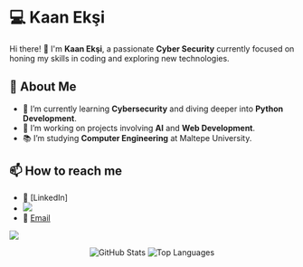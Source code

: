 # 💻 Kaan Ekşi

Hi there! 👋 I'm **Kaan Ekşi**, a passionate **Cyber Security** currently focused on honing my skills in coding and exploring new technologies.

## 👀 About Me
- 🌱 I’m currently learning **Cybersecurity** and diving deeper into **Python Development**.
- 🔭 I’m working on projects involving **AI** and **Web Development**.
- 📚 I’m studying **Computer Engineering** at Maltepe University.

## 📫 How to reach me
- 💼 [LinkedIn]
- ![](https://www.linkedin.com/in/kaan-ek%C5%9Fi-74937b269/)
- 📧 [Email](mailto:y.kaaneksi@gmail.com)

![](https://komarev.com/ghpvc/?username=Kaaneeksi&style=flat&color=238636&label=Profile+Views)

<p align="center">
  <img src="https://github-readme-stats.vercel.app/api?username=Kaaneeksi&show_icons=true&theme=radical" alt="GitHub Stats" />
  <img src="https://github-readme-stats.vercel.app/api/top-langs/?username=Kaaneeksi&layout=compact&theme=radical" alt="Top Languages" />
</p>

<!---
Kaaneeksi/Kaaneeksi is a ✨ special ✨ repository because its `README.md` (this file) appears on your GitHub profile.
You can click the Preview link to take a look at your changes.
--->
